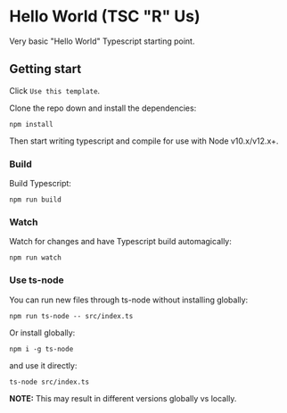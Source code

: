 # Hello World (TSC "R" Us)
Very basic "Hello World" Typescript starting point.

## Getting start
Click `Use this template`.

Clone the repo down and install the dependencies:
```
npm install
```

Then start writing typescript and compile for use with Node v10.x/v12.x+.

### Build
Build Typescript:
```
npm run build
```

### Watch
Watch for changes and have Typescript build automagically:
```
npm run watch
```

### Use ts-node
You can run new files through ts-node without installing globally:
```
npm run ts-node -- src/index.ts
```
Or install globally:
```
npm i -g ts-node
```
and use it directly:
```
ts-node src/index.ts
```
**NOTE:** This may result in different versions globally vs locally.